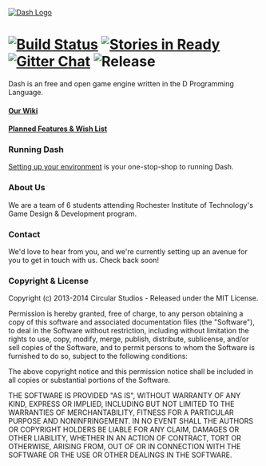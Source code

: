 [![Dash Logo](https://cloud.githubusercontent.com/assets/512416/2726786/6618d624-c5c2-11e3-9049-23637e5a1739.png)](https://github.com/Circular-Studios/Dash/wiki)

# [![Build Status](https://travis-ci.org/Circular-Studios/Dash.png?branch=develop)](https://travis-ci.org/Circular-Studios/Dash) [![Stories in Ready](https://badge.waffle.io/Circular-Studios/Dash.png?label=ready)](http://waffle.io/Circular-Studios/Dash) [![Gitter Chat](http://img.shields.io/badge/gitter-dash-brightgreen.svg)](https://gitter.im/Circular-Studios/Dash) ![Release](http://img.shields.io/github/release/Circular-Studios/Dash.svg)


Dash is an free and open game engine written in the D Programming Language.

#### [Our Wiki](https://github.com/Circular-Studios/Dash/wiki)
#### [Planned Features & Wish List](https://github.com/Circular-Studios/Dash/wiki/Planned-Features-&-Wish-List)

### Running Dash

[Setting up your environment](https://github.com/Circular-Studios/Dash/wiki/Setting-Up-Your-Environment-(Engine)) is your one-stop-shop to running Dash. 

### About Us

We are a team of 6 students attending Rochester Institute of Technology's Game Design &amp; Development program.

### Contact

We'd love to hear from you, and we're currently setting up an avenue for you to get in touch with us. Check back soon!

### Copyright & License

Copyright (c) 2013-2014 Circular Studios - Released under the MIT License.

Permission is hereby granted, free of charge, to any person obtaining a copy of
this software and associated documentation files (the "Software"), to deal in
the Software without restriction, including without limitation the rights to
use, copy, modify, merge, publish, distribute, sublicense, and/or sell copies of
the Software, and to permit persons to whom the Software is furnished to do so,
subject to the following conditions:

The above copyright notice and this permission notice shall be included in all
copies or substantial portions of the Software.

THE SOFTWARE IS PROVIDED "AS IS", WITHOUT WARRANTY OF ANY KIND, EXPRESS OR
IMPLIED, INCLUDING BUT NOT LIMITED TO THE WARRANTIES OF MERCHANTABILITY, FITNESS
FOR A PARTICULAR PURPOSE AND NONINFRINGEMENT. IN NO EVENT SHALL THE AUTHORS OR
COPYRIGHT HOLDERS BE LIABLE FOR ANY CLAIM, DAMAGES OR OTHER LIABILITY, WHETHER
IN AN ACTION OF CONTRACT, TORT OR OTHERWISE, ARISING FROM, OUT OF OR IN
CONNECTION WITH THE SOFTWARE OR THE USE OR OTHER DEALINGS IN THE SOFTWARE.

